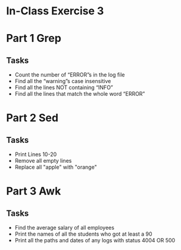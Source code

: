# In-Class Exercise 3

# Part 1 Grep

## Tasks

+ Count the number of “ERROR”s in the log file
+ Find all the “warning”s case insensitive
+ Find all the lines NOT containing “INFO”
+ Find all the lines that match the whole word “ERROR”

# Part 2 Sed
## Tasks
+ Print Lines 10-20
+ Remove all empty lines
+ Replace all "apple" with "orange"

# Part 3 Awk
## Tasks

+ Find the average salary of all employees
+ Print the names of all the students who got at least a 90
+ Print all the paths and dates of any logs with status 4004 OR 500
